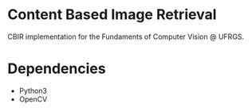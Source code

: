 # Content Based Image Retrieval
CBIR implementation for the Fundaments of Computer Vision @ UFRGS.

# Dependencies
* Python3
* OpenCV

